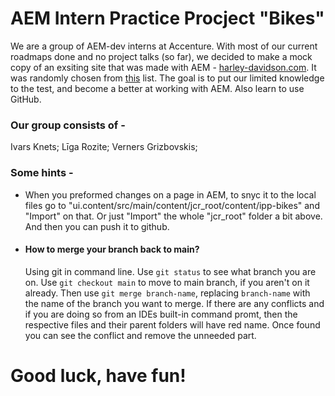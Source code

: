 # AEM Intern Practice Procject "Bikes" 
We are a group of AEM-dev interns at Accenture. With most of our current roadmaps done and no project talks (so far), we decided to make a mock copy of an exsiting site that was made with AEM - [harley-davidson.com](https://www.harley-davidson.com/eu/en/index.html). It was randomly chosen from [this](https://trends.builtwith.com/websitelist/Adobe-Experience-Manager) list. 
The goal is to put our limited knowledge to the test, and become a better at working with AEM. Also learn to use GitHub. 

### Our group consists of -
Ivars Knets; Līga Rozite; Verners Grizbovskis;

### Some hints -
- When you preformed changes on a page in AEM, to snyc it to the local files go to "ui.content/src/main/content/jcr_root/content/ipp-bikes" and "Import" on that. Or just "Import" the whole "jcr_root" folder a bit above. And then you can push it to github.  

- #### How to merge your branch back to main?
    Using git in command line. 
    Use `git status` to see what branch you are on.
    Use `git checkout main` to move to main branch, if you aren't on it already.
    Then use `git merge branch-name`, replacing `branch-name` with the name of the branch you want to merge.
    If there are any conflicts and if you are doing so from an IDEs built-in command promt, then the respective files and their parent folders will have red name. Once found you can see the conflict and remove the unneeded part. 

    

# Good luck, have fun! 
